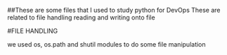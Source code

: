  ##These are some files that I used to study python for DevOps
 These are related to file handling reading and writing onto file

 #FILE HANDLING

 we used os, os.path and shutil modules to do some file manipulation
